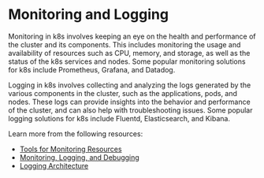 # Monitoring and Logging

Monitoring in k8s involves keeping an eye on the health and performance of the cluster and its components. This includes monitoring the usage and availability of resources such as CPU, memory, and storage, as well as the status of the k8s services and nodes. Some popular monitoring solutions for k8s include Prometheus, Grafana, and Datadog.

Logging in k8s involves collecting and analyzing the logs generated by the various components in the cluster, such as the applications, pods, and nodes. These logs can provide insights into the behavior and performance of the cluster, and can also help with troubleshooting issues. Some popular logging solutions for k8s include Fluentd, Elasticsearch, and Kibana.

Learn more from the following resources:

- [Tools for Monitoring Resources](https://kubernetes.io/docs/tasks/debug/debug-cluster/resource-usage-monitoring/)
- [Monitoring, Logging, and Debugging](https://kubernetes.io/docs/tasks/debug/)
- [Logging Architecture](https://kubernetes.io/docs/concepts/cluster-administration/logging/)
